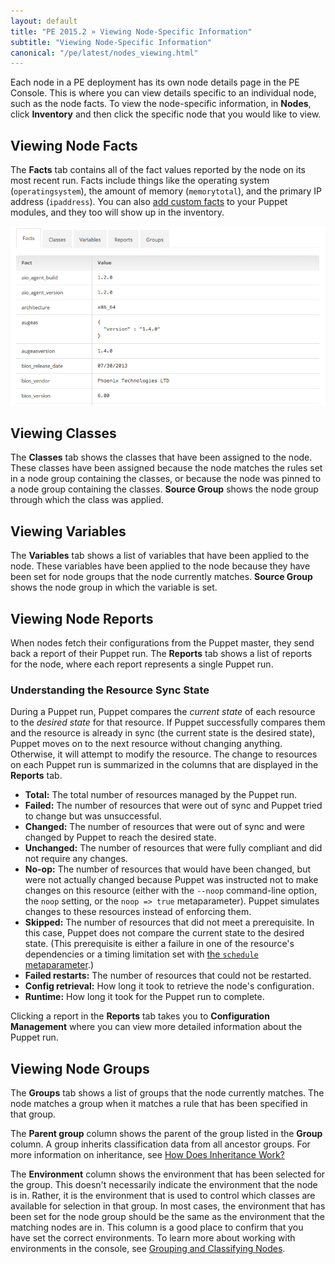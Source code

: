 ```yaml
---
layout: default
title: "PE 2015.2 » Viewing Node-Specific Information"
subtitle: "Viewing Node-Specific Information"
canonical: "/pe/latest/nodes_viewing.html"
---
```


Each node in a PE deployment has its own node details page in the PE Console. This is where you can view details specific to an individual node, such as the node facts. To view the node-specific information, in **Nodes**, click **Inventory** and then click the specific node that you would like to view.

## Viewing Node Facts

The **Facts** tab contains all of the fact values reported by the node on its most recent run. Facts include things like the operating system (`operatingsystem`), the amount of memory (`memorytotal`), and the primary IP address (`ipaddress`). You can also [add custom facts](/facter/latest/custom_facts.html) to your Puppet modules, and they too will show up in the inventory.

![facts tab](./images/console/facts_tab.png)

## Viewing Classes

The **Classes** tab shows the classes that have been assigned to the node. These classes have been assigned because the node matches the rules set in a node group containing the classes, or because the node was pinned to a node group containing the classes. **Source Group** shows the node group through which the class was applied.

## Viewing Variables

The **Variables** tab shows a list of variables that have been applied to the node. These variables have been applied to the node because they have been set for node groups that the node currently matches. **Source Group** shows the node group in which the variable is set.


## Viewing Node Reports

When nodes fetch their configurations from the Puppet master, they send back a report of their Puppet run. The **Reports** tab shows a list of reports for the node, where each report represents a single Puppet run.

### Understanding the Resource Sync State

During a Puppet run, Puppet compares the _current state_ of each resource to the _desired state_ for that resource. If Puppet successfully compares them and the resource is already in sync (the current state is the desired state), Puppet moves on to the next resource without changing anything. Otherwise, it will attempt to modify the resource. The change to resources on each Puppet run is summarized in the columns that are displayed in the **Reports** tab.

* **Total:** The total number of resources managed by the Puppet run.
* **Failed:** The number of resources that were out of sync and Puppet tried to change but was unsuccessful.
* **Changed:** The number of resources that were out of sync and were changed by Puppet to reach the desired state.
* **Unchanged:** The number of resources that were fully compliant and did not require any changes.
* **No-op:** The number of resources that would have been changed, but were not actually changed because Puppet was instructed not to make changes on this resource (either with the `--noop` command-line option, the `noop` setting, or the `noop => true` metaparameter). Puppet simulates changes to these resources instead of enforcing them.
* **Skipped:** The number of resources that did not meet a prerequisite. In this case, Puppet does not compare the current state to the desired state. (This prerequisite is either a failure in one of the resource's dependencies or a timing limitation set with [the `schedule` metaparameter](/references/4.2.latest/metaparameter.html#schedule).)
* **Failed restarts:** The number of resources that could not be restarted.
* **Config retrieval:** How long it took to retrieve the node's configuration.
* **Runtime:** How long it took for the Puppet run to complete.

Clicking a report in the **Reports** tab takes you to **Configuration Management** where you can view more detailed information about the Puppet run.

## Viewing Node Groups

The **Groups** tab shows a list of groups that the node currently matches. The node matches a group when it matches a rule that has been specified in that group.

The **Parent group** column shows the parent of the group listed in the **Group** column. A group inherits classification data from all ancestor groups. For more information on inheritance, see [How Does Inheritance Work?](./console_classes_groups_inheritance.html)

The **Environment** column shows the environment that has been selected for the group. This doesn't necessarily indicate the environment that the node is in. Rather, it is the environment that is used to control which classes are available for selection in that group. In most cases, the environment that has been set for the node group should be the same as the environment that the matching nodes are in. This column is a good place to confirm that you have set the correct environments. To learn more about working with environments in the console, see [Grouping and Classifying Nodes](./console_classes_groups.html).

